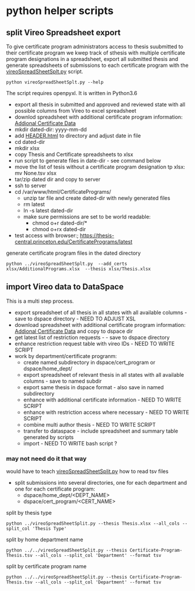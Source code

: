 # python helper scripts 

##  split Vireo  Spreadsheet export 

To give certificate program administrators access to thesis suubmitted to their certificate program 
we kwep track of sthesis with multiple certificate program designations in a spreadsheet, export all submitted thesis and 
generate spreadsheets of submissions to each certificate program with the [vireoSpreadSheetSplt.py](vireoSpreadSheetSplt.py) script.

~~~
python vireoSpreadSheetSplt.py --help 
~~~

The script requires openpyxl. It is written in Python3.6

* export all thesis in submitted and approved and reviewed state with all possible columns from Vireo to excel spreadsheet
* downlod spreadsheet with additional certificate program information: [Addional Certificate Data](https://docs.google.com/spreadsheets/d/1XsX5Z_49vJ5ze-0LNlA9UbUgDON_KUVHMqqRIapaJCM/edit#gid=0)
* mkdir  dated-dir: yyyy-mm-dd
* add [HEADER.html](HEADER.html) to directory  and adjust date in file
* cd dated-dir
* mkdir xlsx
* copy Thesis and Certificate spreadsheets to xlsx
* run script to generate files in date-dir - see command below
* move the list of tesis without a certificate program designation tp xlsx:  mv None.tsv xlsx
* tar/zip dated dir and copy to server
* ssh to server
* cd /var/www/html/CertificatePrograms/
    * unzip tar file and create dated-dir with newly generated files
    * rm latest
    * ln -s latest dated-dir
    * make sure permissions are set to be world readable:
        * chmod o+r dated-dir/*
        * chmod o+rx dated-dir
* test access with browser:; https://thesis-central.princeton.edu/CertificatePrograms/latest


generate certificate program files in the dated directory 

~~~
python ../vireoSpreadSheetSplt.py  --add_certs xlsx/AdditionalPrograms.xlsx  --thesis xlsx/Thesis.xlsx
~~~


##  import Vireo data to DataSpace 
 
This is a multi step process.

* export spreadsheet of all thesis in all states with all available columns - save to dspace directory - NEED TO ADJUST XSL
* download spreadsheet with additional certificate program information: [Addional Certificate Data](https://docs.google.com/spreadsheets/d/1XsX5Z_49vJ5ze-0LNlA9UbUgDON_KUVHMqqRIapaJCM/edit#gid=0) and copy to dspace dir 
* get latest list of restriction requests - - save to dspace directory 
* enhance restriction request table with vireo IDs - NEED TO WRITE SCRIPT
* work by department/certificate progranm:
    * create named subdirectory in  dspace/cert_program or dspace/home_dept/
    * export spreadsheet of relevant thesis in all states with all available columns - save to named subdir
    * export same thesis in dspace format - also save in named subdirectory 
    * enhance with additional certificate information - NEED TO WRITE SCRIPT
    * enhance with restriction access where necessary  - NEED TO WRITE SCRIPT
    * combine multi author thesis - NEED TO WRITE SCRIPT
    * transfer to dataspace - include spreadsheet and summary table generated by scripts
    * import   - NEED TO WRITE bash script ?
    





### may not need do it that way 

would have to teach [vireoSpreadSheetSplit.py](../vireoSpreadSheetSplit.py)  how to read tsv files

* split submissions into several directories, one for each department and one for each certificate program: 
    *  dspace/home_dept/<DEPT_NAME> 
    *  dspace/cert_program/<CERT_NAME> 
    

split by thesis type 
~~~
python ../vireoSpreadSheetSplit.py --thesis Thesis.xlsx --all_cols --split_col 'Thesis Type'
~~~

split by home department name
~~~
python ../../vireoSpreadSheetSplit.py --thesis Certificate-Program-Thesis.tsv --all_cols --split_col 'Department' --format tsv
~~~

split by certificate program name
~~~
python ../../vireoSpreadSheetSplit.py --thesis Certificate-Program-Thesis.tsv --all_cols --split_col 'Department' --format tsv
~~~




